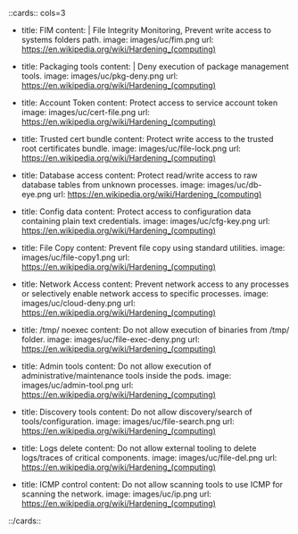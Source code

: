 ::cards:: cols=3

- title: FIM
  content: |
	File Integrity Monitoring, Prevent write access to systems folders path.
  image: images/uc/fim.png
  url: https://en.wikipedia.org/wiki/Hardening_(computing)

- title: Packaging tools
  content: |
	Deny execution of package management tools.
  image: images/uc/pkg-deny.png
  url: https://en.wikipedia.org/wiki/Hardening_(computing)

- title: Account Token
  content: Protect access to service account token
  image: images/uc/cert-file.png
  url: https://en.wikipedia.org/wiki/Hardening_(computing)

- title: Trusted cert bundle
  content: Protect write access to the trusted root certificates bundle.
  image: images/uc/file-lock.png
  url: https://en.wikipedia.org/wiki/Hardening_(computing)

- title: Database access
  content: Protect read/write access to raw database tables from unknown processes.
  image: images/uc/db-eye.png
  url: https://en.wikipedia.org/wiki/Hardening_(computing)

- title: Config data
  content: Protect access to configuration data containing plain text credentials.
  image: images/uc/cfg-key.png
  url: https://en.wikipedia.org/wiki/Hardening_(computing)

- title: File Copy
  content: Prevent file copy using standard utilities.
  image: images/uc/file-copy1.png
  url: https://en.wikipedia.org/wiki/Hardening_(computing)

- title: Network Access
  content: Prevent network access to any processes or selectively enable network access to specific processes.
  image: images/uc/cloud-deny.png
  url: https://en.wikipedia.org/wiki/Hardening_(computing)

- title: /tmp/ noexec
  content: Do not allow execution of binaries from /tmp/ folder.
  image: images/uc/file-exec-deny.png
  url: https://en.wikipedia.org/wiki/Hardening_(computing)

- title: Admin tools
  content: Do not allow execution of administrative/maintenance tools inside the pods.
  image: images/uc/admin-tool.png
  url: https://en.wikipedia.org/wiki/Hardening_(computing)

- title: Discovery tools
  content: Do not allow discovery/search of tools/configuration.
  image: images/uc/file-search.png
  url: https://en.wikipedia.org/wiki/Hardening_(computing)

- title: Logs delete
  content: Do not allow external tooling to delete logs/traces of critical components.
  image: images/uc/file-del.png
  url: https://en.wikipedia.org/wiki/Hardening_(computing)

- title: ICMP control
  content: Do not allow scanning tools to use ICMP for scanning the network.
  image: images/uc/ip.png
  url: https://en.wikipedia.org/wiki/Hardening_(computing)

::/cards::

